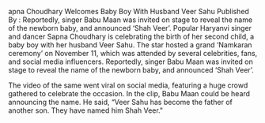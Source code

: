 apna Choudhary Welcomes Baby Boy With Husband Veer Sahu
Published By :
Reportedly, singer Babu Maan was invited on stage to reveal the name of the newborn baby, and announced ‘Shah Veer’.
Popular Haryanvi singer and dancer Sapna Choudhary is celebrating the birth of her second child, a baby boy with her husband Veer Sahu. The star hosted a grand ‘Namkaran ceremony’ on November 11, which was attended by several celebrities, fans, and social media influencers. Reportedly, singer Babu Maan was invited on stage to reveal the name of the newborn baby, and announced ‘Shah Veer’.

The video of the same went viral on social media, featuring a huge crowd gathered to celebrate the occasion. In the clip, Babu Maan could be heard announcing the name. He said, “Veer Sahu has become the father of another son. They have named him Shah Veer."
